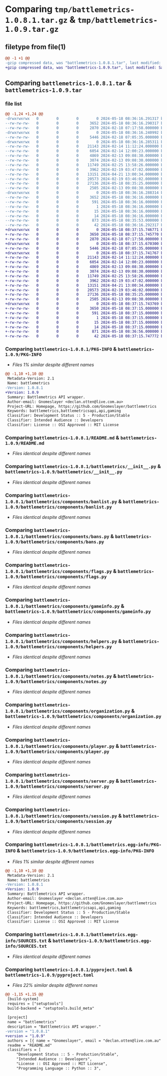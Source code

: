 # Comparing `tmp/battlemetrics-1.0.8.1.tar.gz` & `tmp/battlemetrics-1.0.9.tar.gz`

## filetype from file(1)

```diff
@@ -1 +1 @@
-gzip compressed data, was "battlemetrics-1.0.8.1.tar", last modified: Sat May 18 08:36:16 2024, max compression
+gzip compressed data, was "battlemetrics-1.0.9.tar", last modified: Sat May 18 08:37:15 2024, max compression
```

## Comparing `battlemetrics-1.0.8.1.tar` & `battlemetrics-1.0.9.tar`

### file list

```diff
@@ -1,24 +1,24 @@
-drwxrwxrwx   0        0        0        0 2024-05-18 08:36:16.291317 battlemetrics-1.0.8.1/
--rw-rw-rw-   0        0        0     3652 2024-05-18 08:36:16.290317 battlemetrics-1.0.8.1/PKG-INFO
--rw-rw-rw-   0        0        0     2870 2024-02-18 07:17:58.000000 battlemetrics-1.0.8.1/README.md
-drwxrwxrwx   0        0        0        0 2024-05-18 08:36:16.240992 battlemetrics-1.0.8.1/battlemetrics/
--rw-rw-rw-   0        0        0     5446 2024-02-18 07:05:35.000000 battlemetrics-1.0.8.1/battlemetrics/__init__.py
-drwxrwxrwx   0        0        0        0 2024-05-18 08:36:16.285311 battlemetrics-1.0.8.1/battlemetrics/components/
--rw-rw-rw-   0        0        0    21143 2024-02-14 11:12:24.000000 battlemetrics-1.0.8.1/battlemetrics/components/banlist.py
--rw-rw-rw-   0        0        0     6054 2024-02-14 12:00:23.000000 battlemetrics-1.0.8.1/battlemetrics/components/bans.py
--rw-rw-rw-   0        0        0     4869 2024-02-13 09:08:30.000000 battlemetrics-1.0.8.1/battlemetrics/components/flags.py
--rw-rw-rw-   0        0        0     3074 2024-02-13 09:08:30.000000 battlemetrics-1.0.8.1/battlemetrics/components/gameinfo.py
--rw-rw-rw-   0        0        0    11749 2024-02-25 13:58:26.000000 battlemetrics-1.0.8.1/battlemetrics/components/helpers.py
--rw-rw-rw-   0        0        0     3962 2024-02-19 03:47:02.000000 battlemetrics-1.0.8.1/battlemetrics/components/notes.py
--rw-rw-rw-   0        0        0    13151 2024-04-21 13:00:34.000000 battlemetrics-1.0.8.1/battlemetrics/components/organization.py
--rw-rw-rw-   0        0        0    20573 2024-02-19 03:46:02.000000 battlemetrics-1.0.8.1/battlemetrics/components/player.py
--rw-rw-rw-   0        0        0    27136 2024-05-18 08:35:25.000000 battlemetrics-1.0.8.1/battlemetrics/components/server.py
--rw-rw-rw-   0        0        0     2505 2024-02-13 09:08:30.000000 battlemetrics-1.0.8.1/battlemetrics/components/session.py
-drwxrwxrwx   0        0        0        0 2024-05-18 08:36:16.288314 battlemetrics-1.0.8.1/battlemetrics.egg-info/
--rw-rw-rw-   0        0        0     3652 2024-05-18 08:36:16.000000 battlemetrics-1.0.8.1/battlemetrics.egg-info/PKG-INFO
--rw-rw-rw-   0        0        0      591 2024-05-18 08:36:16.000000 battlemetrics-1.0.8.1/battlemetrics.egg-info/SOURCES.txt
--rw-rw-rw-   0        0        0        1 2024-05-18 08:36:16.000000 battlemetrics-1.0.8.1/battlemetrics.egg-info/dependency_links.txt
--rw-rw-rw-   0        0        0       15 2024-05-18 08:36:16.000000 battlemetrics-1.0.8.1/battlemetrics.egg-info/requires.txt
--rw-rw-rw-   0        0        0       14 2024-05-18 08:36:16.000000 battlemetrics-1.0.8.1/battlemetrics.egg-info/top_level.txt
--rw-rw-rw-   0        0        0      873 2024-05-18 08:35:53.000000 battlemetrics-1.0.8.1/pyproject.toml
--rw-rw-rw-   0        0        0       42 2024-05-18 08:36:16.292317 battlemetrics-1.0.8.1/setup.cfg
+drwxrwxrwx   0        0        0        0 2024-05-18 08:37:15.746771 battlemetrics-1.0.9/
+-rw-rw-rw-   0        0        0     3650 2024-05-18 08:37:15.745770 battlemetrics-1.0.9/PKG-INFO
+-rw-rw-rw-   0        0        0     2870 2024-02-18 07:17:58.000000 battlemetrics-1.0.9/README.md
+drwxrwxrwx   0        0        0        0 2024-05-18 08:37:15.670300 battlemetrics-1.0.9/battlemetrics/
+-rw-rw-rw-   0        0        0     5446 2024-02-18 07:05:35.000000 battlemetrics-1.0.9/battlemetrics/__init__.py
+drwxrwxrwx   0        0        0        0 2024-05-18 08:37:15.741767 battlemetrics-1.0.9/battlemetrics/components/
+-rw-rw-rw-   0        0        0    21143 2024-02-14 11:12:24.000000 battlemetrics-1.0.9/battlemetrics/components/banlist.py
+-rw-rw-rw-   0        0        0     6054 2024-02-14 12:00:23.000000 battlemetrics-1.0.9/battlemetrics/components/bans.py
+-rw-rw-rw-   0        0        0     4869 2024-02-13 09:08:30.000000 battlemetrics-1.0.9/battlemetrics/components/flags.py
+-rw-rw-rw-   0        0        0     3074 2024-02-13 09:08:30.000000 battlemetrics-1.0.9/battlemetrics/components/gameinfo.py
+-rw-rw-rw-   0        0        0    11749 2024-02-25 13:58:26.000000 battlemetrics-1.0.9/battlemetrics/components/helpers.py
+-rw-rw-rw-   0        0        0     3962 2024-02-19 03:47:02.000000 battlemetrics-1.0.9/battlemetrics/components/notes.py
+-rw-rw-rw-   0        0        0    13151 2024-04-21 13:00:34.000000 battlemetrics-1.0.9/battlemetrics/components/organization.py
+-rw-rw-rw-   0        0        0    20573 2024-02-19 03:46:02.000000 battlemetrics-1.0.9/battlemetrics/components/player.py
+-rw-rw-rw-   0        0        0    27136 2024-05-18 08:35:25.000000 battlemetrics-1.0.9/battlemetrics/components/server.py
+-rw-rw-rw-   0        0        0     2505 2024-02-13 09:08:30.000000 battlemetrics-1.0.9/battlemetrics/components/session.py
+drwxrwxrwx   0        0        0        0 2024-05-18 08:37:15.743769 battlemetrics-1.0.9/battlemetrics.egg-info/
+-rw-rw-rw-   0        0        0     3650 2024-05-18 08:37:15.000000 battlemetrics-1.0.9/battlemetrics.egg-info/PKG-INFO
+-rw-rw-rw-   0        0        0      591 2024-05-18 08:37:15.000000 battlemetrics-1.0.9/battlemetrics.egg-info/SOURCES.txt
+-rw-rw-rw-   0        0        0        1 2024-05-18 08:37:15.000000 battlemetrics-1.0.9/battlemetrics.egg-info/dependency_links.txt
+-rw-rw-rw-   0        0        0       15 2024-05-18 08:37:15.000000 battlemetrics-1.0.9/battlemetrics.egg-info/requires.txt
+-rw-rw-rw-   0        0        0       14 2024-05-18 08:37:15.000000 battlemetrics-1.0.9/battlemetrics.egg-info/top_level.txt
+-rw-rw-rw-   0        0        0      871 2024-05-18 08:36:56.000000 battlemetrics-1.0.9/pyproject.toml
+-rw-rw-rw-   0        0        0       42 2024-05-18 08:37:15.747772 battlemetrics-1.0.9/setup.cfg
```

### Comparing `battlemetrics-1.0.8.1/PKG-INFO` & `battlemetrics-1.0.9/PKG-INFO`

 * *Files 1% similar despite different names*

```diff
@@ -1,10 +1,10 @@
 Metadata-Version: 2.1
 Name: battlemetrics
-Version: 1.0.8.1
+Version: 1.0.9
 Summary: Battlemetrics API wrapper.
 Author-email: Gnomeslayer <declan.otten@live.com.au>
 Project-URL: Homepage, https://github.com/Gnomeslayer/battlemetrics
 Keywords: battlemetrics,battlemetricsapi,api,gaming
 Classifier: Development Status :: 5 - Production/Stable
 Classifier: Intended Audience :: Developers
 Classifier: License :: OSI Approved :: MIT License
```

### Comparing `battlemetrics-1.0.8.1/README.md` & `battlemetrics-1.0.9/README.md`

 * *Files identical despite different names*

### Comparing `battlemetrics-1.0.8.1/battlemetrics/__init__.py` & `battlemetrics-1.0.9/battlemetrics/__init__.py`

 * *Files identical despite different names*

### Comparing `battlemetrics-1.0.8.1/battlemetrics/components/banlist.py` & `battlemetrics-1.0.9/battlemetrics/components/banlist.py`

 * *Files identical despite different names*

### Comparing `battlemetrics-1.0.8.1/battlemetrics/components/bans.py` & `battlemetrics-1.0.9/battlemetrics/components/bans.py`

 * *Files identical despite different names*

### Comparing `battlemetrics-1.0.8.1/battlemetrics/components/flags.py` & `battlemetrics-1.0.9/battlemetrics/components/flags.py`

 * *Files identical despite different names*

### Comparing `battlemetrics-1.0.8.1/battlemetrics/components/gameinfo.py` & `battlemetrics-1.0.9/battlemetrics/components/gameinfo.py`

 * *Files identical despite different names*

### Comparing `battlemetrics-1.0.8.1/battlemetrics/components/helpers.py` & `battlemetrics-1.0.9/battlemetrics/components/helpers.py`

 * *Files identical despite different names*

### Comparing `battlemetrics-1.0.8.1/battlemetrics/components/notes.py` & `battlemetrics-1.0.9/battlemetrics/components/notes.py`

 * *Files identical despite different names*

### Comparing `battlemetrics-1.0.8.1/battlemetrics/components/organization.py` & `battlemetrics-1.0.9/battlemetrics/components/organization.py`

 * *Files identical despite different names*

### Comparing `battlemetrics-1.0.8.1/battlemetrics/components/player.py` & `battlemetrics-1.0.9/battlemetrics/components/player.py`

 * *Files identical despite different names*

### Comparing `battlemetrics-1.0.8.1/battlemetrics/components/server.py` & `battlemetrics-1.0.9/battlemetrics/components/server.py`

 * *Files identical despite different names*

### Comparing `battlemetrics-1.0.8.1/battlemetrics/components/session.py` & `battlemetrics-1.0.9/battlemetrics/components/session.py`

 * *Files identical despite different names*

### Comparing `battlemetrics-1.0.8.1/battlemetrics.egg-info/PKG-INFO` & `battlemetrics-1.0.9/battlemetrics.egg-info/PKG-INFO`

 * *Files 1% similar despite different names*

```diff
@@ -1,10 +1,10 @@
 Metadata-Version: 2.1
 Name: battlemetrics
-Version: 1.0.8.1
+Version: 1.0.9
 Summary: Battlemetrics API wrapper.
 Author-email: Gnomeslayer <declan.otten@live.com.au>
 Project-URL: Homepage, https://github.com/Gnomeslayer/battlemetrics
 Keywords: battlemetrics,battlemetricsapi,api,gaming
 Classifier: Development Status :: 5 - Production/Stable
 Classifier: Intended Audience :: Developers
 Classifier: License :: OSI Approved :: MIT License
```

### Comparing `battlemetrics-1.0.8.1/battlemetrics.egg-info/SOURCES.txt` & `battlemetrics-1.0.9/battlemetrics.egg-info/SOURCES.txt`

 * *Files identical despite different names*

### Comparing `battlemetrics-1.0.8.1/pyproject.toml` & `battlemetrics-1.0.9/pyproject.toml`

 * *Files 22% similar despite different names*

```diff
@@ -1,15 +1,15 @@
 [build-system]
 requires = ["setuptools"]
 build-backend = "setuptools.build_meta"
 
 [project]
 name = "battlemetrics"
 description = "Battlemetrics API wrapper."
-version = "1.0.8.1"
+version = "1.0.9"
 authors = [{ name = "Gnomeslayer", email = "declan.otten@live.com.au" }]
 readme = "README.md"
 classifiers = [
     "Development Status :: 5 - Production/Stable",
     "Intended Audience :: Developers",
     "License :: OSI Approved :: MIT License",
     "Programming Language :: Python :: 3",
```

